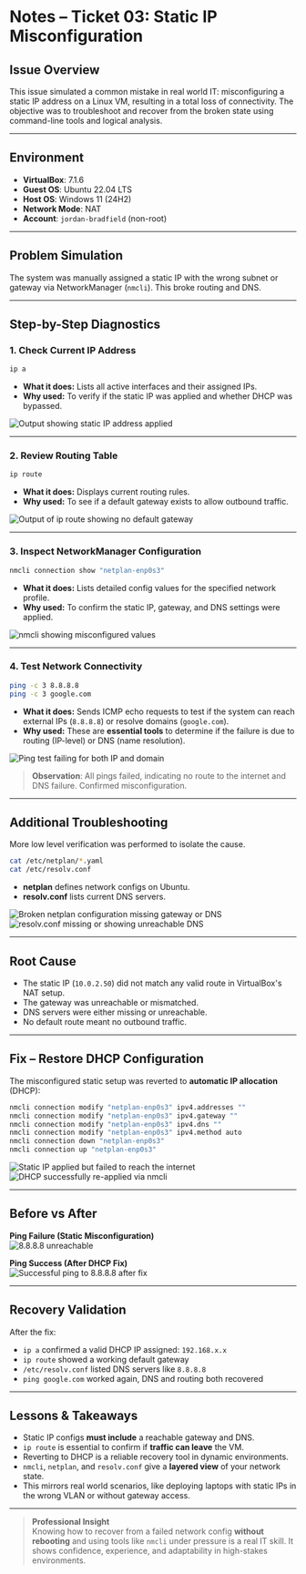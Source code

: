 # Notes – Ticket 03: Static IP Misconfiguration

## Issue Overview

This issue simulated a common mistake in real world IT: misconfiguring a static IP address on a Linux VM, resulting in a total loss of connectivity. The objective was to troubleshoot and recover from the broken state using command-line tools and logical analysis.

---

## Environment

- **VirtualBox**: 7.1.6  
- **Guest OS**: Ubuntu 22.04 LTS  
- **Host OS**: Windows 11 (24H2)  
- **Network Mode**: NAT  
- **Account**: `jordan-bradfield` (non-root)

---

## Problem Simulation

The system was manually assigned a static IP with the wrong subnet or gateway via NetworkManager (`nmcli`). This broke routing and DNS.

---

## Step-by-Step Diagnostics

### 1. Check Current IP Address

```bash
ip a
```

- **What it does:** Lists all active interfaces and their assigned IPs.  
- **Why used:** To verify if the static IP was applied and whether DHCP was bypassed.

![Output showing static IP address applied](../images/Terminal-output-of-ip-a.png)

---

### 2. Review Routing Table

```bash
ip route
```

- **What it does:** Displays current routing rules.  
- **Why used:** To see if a default gateway exists to allow outbound traffic.

![Output of `ip route` showing no default gateway](../images/ip-route.png)

---

### 3. Inspect NetworkManager Configuration

```bash
nmcli connection show "netplan-enp0s3"
```

- **What it does:** Lists detailed config values for the specified network profile.  
- **Why used:** To confirm the static IP, gateway, and DNS settings were applied.

![nmcli showing misconfigured values](../images/nmcli-connection-show.png)

---

### 4. Test Network Connectivity

```bash
ping -c 3 8.8.8.8
ping -c 3 google.com
```

- **What it does:** Sends ICMP echo requests to test if the system can reach external IPs (`8.8.8.8`) or resolve domains (`google.com`).  
- **Why used:** These are **essential tools** to determine if the failure is due to routing (IP-level) or DNS (name resolution).

![Ping test failing for both IP and domain](../images/ping-failure(2).png)

> **Observation**: All pings failed, indicating no route to the internet and DNS failure. Confirmed misconfiguration.

---

## Additional Troubleshooting

More low level verification was performed to isolate the cause.

```bash
cat /etc/netplan/*.yaml
cat /etc/resolv.conf
```

- **netplan** defines network configs on Ubuntu.  
- **resolv.conf** lists current DNS servers.  

![Broken netplan configuration missing gateway or DNS](../images/netplan-yaml.png)  
![resolv.conf missing or showing unreachable DNS](../images/resolv-conf.png)

---

## Root Cause

- The static IP (`10.0.2.50`) did not match any valid route in VirtualBox's NAT setup.  
- The gateway was unreachable or mismatched.  
- DNS servers were either missing or unreachable.  
- No default route meant no outbound traffic.

---

## Fix – Restore DHCP Configuration

The misconfigured static setup was reverted to **automatic IP allocation** (DHCP):

```bash
nmcli connection modify "netplan-enp0s3" ipv4.addresses ""
nmcli connection modify "netplan-enp0s3" ipv4.gateway ""
nmcli connection modify "netplan-enp0s3" ipv4.dns ""
nmcli connection modify "netplan-enp0s3" ipv4.method auto
nmcli connection down "netplan-enp0s3"
nmcli connection up "netplan-enp0s3"
```

![Static IP applied but failed to reach the internet](../images/static-ip-fix.png)  
![DHCP successfully re-applied via nmcli](../images/apply-fix.png)

---

## Before vs After

**Ping Failure (Static Misconfiguration)**  
![8.8.8.8 unreachable](../images/ping-failure(2).png)

**Ping Success (After DHCP Fix)**  
![Successful ping to 8.8.8.8 after fix](../images/successful-8.8.8.8-ping.png)

---

## Recovery Validation

After the fix:

- `ip a` confirmed a valid DHCP IP assigned: `192.168.x.x`  
- `ip route` showed a working default gateway  
- `/etc/resolv.conf` listed DNS servers like `8.8.8.8`  
- `ping google.com` worked again, DNS and routing both recovered

---

## Lessons & Takeaways

- Static IP configs **must include** a reachable gateway and DNS.  
- `ip route` is essential to confirm if **traffic can leave** the VM.  
- Reverting to DHCP is a reliable recovery tool in dynamic environments.  
- `nmcli`, `netplan`, and `resolv.conf` give a **layered view** of your network state.  
- This mirrors real world scenarios, like deploying laptops with static IPs in the wrong VLAN or without gateway access.

---

> **Professional Insight**  
Knowing how to recover from a failed network config **without rebooting** and using tools like `nmcli` under pressure is a real IT skill. It shows confidence, experience, and adaptability in high-stakes environments.
